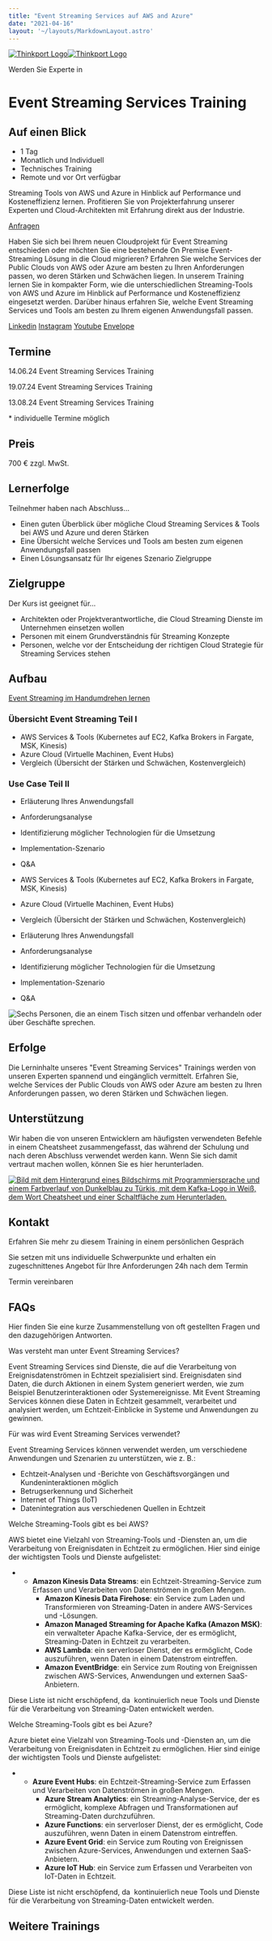 ```yaml
---
title: "Event Streaming Services auf AWS and Azure"
date: "2021-04-16"
layout: '~/layouts/MarkdownLayout.astro'
---
```


 [![Thinkport Logo](images/Logo_horizontral_new-q79kisryfbimg521qvcamhuu9zgajwl52ie1tm6q0s.png "Logo Bright Colours")](https://thinkport.digital)[![Thinkport Logo](images/Logo_horizontral_new-q79kisryfbimg521qvcamhuu9zgajwl52ie1tm6q0s.png "Logo Bright Colours")](https://thinkport.digital)

Werden Sie Experte in

# Event Streaming Services Training

## Auf einen Blick

* 1 Tag
* Monatlich und Individuell
* Technisches Training
* Remote und vor Ort verfügbar

Streaming Tools von AWS und Azure in Hinblick auf Performance und Kosteneffizienz lernen. Profitieren Sie von Projekterfahrung unserer Experten und Cloud-Architekten mit Erfahrung direkt aus der Industrie.

[Anfragen](#sec1)

Haben Sie sich bei Ihrem neuen Cloudprojekt für Event Streaming entschieden oder möchten Sie eine bestehende On Premise Event-Streaming Lösung in die Cloud migrieren? Erfahren Sie welche Services der Public Clouds von AWS oder Azure am besten zu Ihren Anforderungen passen, wo deren Stärken und Schwächen liegen. In unserem Training lernen Sie in kompakter Form, wie die unterschiedlichen Streaming-Tools von AWS und Azure im Hinblick auf Performance und Kosteneffizienz eingesetzt werden. Darüber hinaus erfahren Sie, welche Event Streaming Services und Tools am besten zu Ihrem eigenen Anwendungsfall passen.

[](#linksection)[Linkedin](https://www.linkedin.com/company/11759873) [Instagram](https://www.instagram.com/thinkport/) [Youtube](https://www.youtube.com/channel/UCnke3WYRT6bxuMK2t4jw2qQ) [Envelope](mailto:tdrechsel@thinkport.digital)

## Termine

14.06.24 Event Streaming Services Training

19.07.24 Event Streaming Services Training  

13.08.24 Event Streaming Services Training

\* individuelle Termine möglich

## Preis

700 € zzgl. MwSt.  

## Lernerfolge

Teilnehmer haben nach Abschluss...

* Einen guten Überblick über mögliche Cloud Streaming Services & Tools bei AWS und Azure und deren Stärken
* Eine Übersicht welche Services und Tools am besten zum eigenen Anwendungsfall passen
* Einen Lösungsansatz für Ihr eigenes Szenario Zielgruppe

## Zielgruppe

Der Kurs ist geeignet für...

* Architekten oder Projektverantwortliche, die Cloud Streaming Dienste im Unternehmen einsetzen wollen
* Personen mit einem Grundverständnis für Streaming Konzepte
* Personen, welche vor der Entscheidung der richtigen Cloud Strategie für Streaming Services stehen

## Aufbau

[Event Streaming im Handumdrehen lernen](https://www.hashicorp.com/)

### Übersicht Event Streaming Teil I

* AWS Services & Tools (Kubernetes auf EC2, Kafka Brokers in Fargate, MSK, Kinesis)
* Azure Cloud (Virtuelle Machinen, Event Hubs)
* Vergleich (Übersicht der Stärken und Schwächen, Kostenvergleich)

### Use Case Teil II

* Erläuterung Ihres Anwendungsfall
* Anforderungsanalyse
* Identifizierung möglicher Technologien für die Umsetzung
* Implementation-Szenario
* Q&A

* AWS Services & Tools (Kubernetes auf EC2, Kafka Brokers in Fargate, MSK, Kinesis)
* Azure Cloud (Virtuelle Machinen, Event Hubs)
* Vergleich (Übersicht der Stärken und Schwächen, Kostenvergleich)

* Erläuterung Ihres Anwendungsfall
* Anforderungsanalyse
* Identifizierung möglicher Technologien für die Umsetzung
* Implementation-Szenario
* Q&A

![Sechs Personen, die an einem Tisch sitzen und offenbar verhandeln oder über Geschäfte sprechen.](images/DSC01530-1024x683.jpg)

## Erfolge

Die Lerninhalte unseres "Event Streaming Services" Trainings werden von unseren Experten spannend und eingänglich vermittelt. Erfahren Sie, welche Services der Public Clouds von AWS oder Azure am besten zu Ihren Anforderungen passen, wo deren Stärken und Schwächen liegen.

## Unterstützung

Wir haben die von unseren Entwicklern am häufigsten verwendeten Befehle in einem Cheatsheet zusammengefasst, das während der Schulung und nach deren Abschluss verwendet werden kann. Wenn Sie sich damit vertraut machen wollen, können Sie es hier herunterladen.

[![Bild mit dem Hintergrund eines Bildschirms mit Programmiersprache und einem Farbverlauf von Dunkelblau zu Türkis, mit dem Kafka-Logo in Weiß, dem Wort Cheatsheet und einer Schaltfläche zum Herunterladen.](images/kafka-1024x683.webp)](https://thinkport.digital/wp-content/uploads/2023/11/Kafka_Cheatsheet.pdf)

## Kontakt

Erfahren Sie mehr zu diesem Training in einem persönlichen Gespräch

Sie setzen mit uns individuelle Schwerpunkte und erhalten ein zugeschnittenes Angebot für Ihre Anforderungen 24h nach dem Termin

 Termin vereinbaren

## FAQs

Hier finden Sie eine kurze Zusammenstellung von oft gestellten Fragen und den dazugehörigen Antworten.

Was versteht man unter Event Streaming Services?

Event Streaming Services sind Dienste, die auf die Verarbeitung von Ereignisdatenströmen in Echtzeit spezialisiert sind. Ereignisdaten sind Daten, die durch Aktionen in einem System generiert werden, wie zum Beispiel Benutzerinteraktionen oder Systemereignisse. Mit Event Streaming Services können diese Daten in Echtzeit gesammelt, verarbeitet und analysiert werden, um Echtzeit-Einblicke in Systeme und Anwendungen zu gewinnen.

Für was wird Event Streaming Services verwendet?

Event Streaming Services können verwendet werden, um verschiedene Anwendungen und Szenarien zu unterstützen, wie z. B.:

* Echtzeit-Analysen und -Berichte von Geschäftsvorgängen und Kundeninteraktionen möglich
* Betrugserkennung und Sicherheit
* Internet of Things (IoT)
* Datenintegration aus verschiedenen Quellen in Echtzeit

Welche Streaming-Tools gibt es bei AWS?

AWS bietet eine Vielzahl von Streaming-Tools und -Diensten an, um die Verarbeitung von Ereignisdaten in Echtzeit zu ermöglichen. Hier sind einige der wichtigsten Tools und Dienste aufgelistet:

* - **Amazon Kinesis Data Streams**: ein Echtzeit-Streaming-Service zum Erfassen und Verarbeiten von Datenströmen in großen Mengen.
    - **Amazon Kinesis Data Firehose**: ein Service zum Laden und Transformieren von Streaming-Daten in andere AWS-Services und -Lösungen.
    - **Amazon Managed Streaming for Apache Kafka (Amazon MSK)**: ein verwalteter Apache Kafka-Service, der es ermöglicht, Streaming-Daten in Echtzeit zu verarbeiten.
    - **AWS Lambda**: ein serverloser Dienst, der es ermöglicht, Code auszuführen, wenn Daten in einem Datenstrom eintreffen.
    - **Amazon EventBridge**: ein Service zum Routing von Ereignissen zwischen AWS-Services, Anwendungen und externen SaaS-Anbietern.

Diese Liste ist nicht erschöpfend, da  kontinuierlich neue Tools und Dienste für die Verarbeitung von Streaming-Daten entwickelt werden.

Welche Streaming-Tools gibt es bei Azure?

Azure bietet eine Vielzahl von Streaming-Tools und -Diensten an, um die Verarbeitung von Ereignisdaten in Echtzeit zu ermöglichen. Hier sind einige der wichtigsten Tools und Dienste aufgelistet:

* - **Azure Event Hubs**: ein Echtzeit-Streaming-Service zum Erfassen und Verarbeiten von Datenströmen in großen Mengen.
    - **Azure Stream Analytics**: ein Streaming-Analyse-Service, der es ermöglicht, komplexe Abfragen und Transformationen auf Streaming-Daten durchzuführen.
    - **Azure Functions**: ein serverloser Dienst, der es ermöglicht, Code auszuführen, wenn Daten in einem Datenstrom eintreffen.
    - **Azure Event Grid**: ein Service zum Routing von Ereignissen zwischen Azure-Services, Anwendungen und externen SaaS-Anbietern.
    - **Azure IoT Hub**: ein Service zum Erfassen und Verarbeiten von IoT-Daten in Echtzeit.

Diese Liste ist nicht erschöpfend, da  kontinuierlich neue Tools und Dienste für die Verarbeitung von Streaming-Daten entwickelt werden.

## Weitere Trainings
